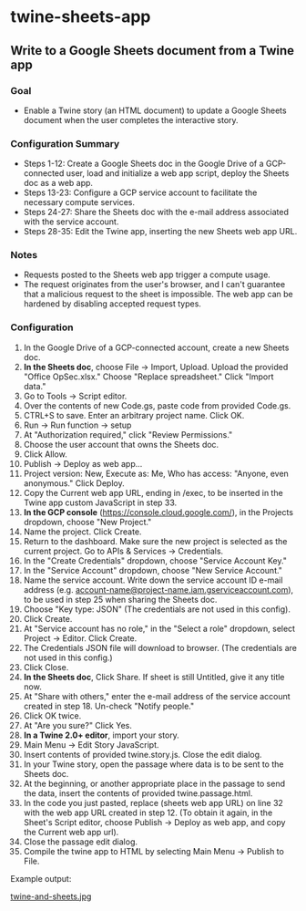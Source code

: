 # twine-sheets-app
## Write to a Google Sheets document from a Twine app

### Goal

* Enable a Twine story (an HTML document) to update a Google Sheets document when the user completes the interactive story. 

### Configuration Summary

* Steps 1-12: Create a Google Sheets doc in the Google Drive of a GCP-connected user, load and initialize a web app script, deploy the Sheets doc as a web app.
* Steps 13-23: Configure a GCP service account to facilitate the necessary compute services.
* Steps 24-27: Share the Sheets doc with the e-mail address associated with the service account.
* Steps 28-35: Edit the Twine app, inserting the new Sheets web app URL.

### Notes

* Requests posted to the Sheets web app trigger a compute usage.
* The request originates from the user's browser, and I can't guarantee that a malicious request to the sheet is impossible. The web app can be hardened by disabling accepted request types.

### Configuration

1. In the Google Drive of a GCP-connected account, create a new Sheets doc.
2. **In the Sheets doc**, choose File -> Import, Upload. Upload the provided "Office OpSec.xlsx." Choose "Replace spreadsheet." Click "Import data."
3. Go to Tools -> Script editor.
4. Over the contents of new Code.gs, paste code from provided Code.gs.
5. CTRL+S to save. Enter an arbitrary project name. Click OK.
6. Run -> Run function -> setup
7. At "Authorization required," click "Review Permissions."
8. Choose the user account that owns the Sheets doc.
9. Click Allow.
10. Publish -> Deploy as web app...
11. Project version: New, Execute as: Me, Who has access: "Anyone, even anonymous." Click Deploy.
12. Copy the Current web app URL, ending in /exec, to be inserted in the Twine app custom JavaScript in step 33.
13. **In the GCP console** (https://console.cloud.google.com/), in the Projects dropdown, choose "New Project."
14. Name the project. Click Create.
15. Return to the dashboard. Make sure the new project is selected as the current project. Go to APIs & Services -> Credentials.
16. In the "Create Credentials" dropdown, choose "Service Account Key."
17. In the "Service Account" dropdown, choose "New Service Account."
18. Name the service account. Write down the service account ID e-mail address (e.g. account-name@project-name.iam.gserviceaccount.com), to be used in step 25 when sharing the Sheets doc.
19. Choose "Key type: JSON" (The credentials are not used in this config).
20. Click Create.
21. At "Service account has no role," in the "Select a role" dropdown, select Project -> Editor. Click Create.
22. The Credentials JSON file will download to browser. (The credentials are not used in this config.)
23. Click Close.
24. **In the Sheets doc**, Click Share. If sheet is still Untitled, give it any title now.
25. At "Share with others," enter the e-mail address of the service account created in step 18. Un-check "Notify people."
26. Click OK twice.
27. At "Are you sure?" Click Yes.
28. **In a Twine 2.0+ editor**, import your story.
29. Main Menu -> Edit Story JavaScript.
30. Insert contents of provided twine.story.js. Close the edit dialog.
31. In your Twine story, open the passage where data is to be sent to the Sheets doc.
32. At the beginning, or another appropriate place in the passage to send the data, insert the contents of provided twine.passage.html.
33. In the code you just pasted, replace (sheets web app URL) on line 32 with the web app URL created in step 12. (To obtain it again, in the Sheet's Script editor, choose Publish -> Deploy as web app, and copy the Current web app url).
34. Close the passage edit dialog.
35. Compile the twine app to HTML by selecting Main Menu -> Publish to File.

Example output:

[twine-and-sheets.jpg](twine-and-sheets.jpg)
